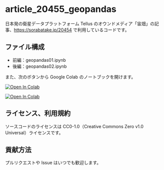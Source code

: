 # article_20455_geopandas

日本発の衛星データプラットフォーム Tellus のオウンドメディア「宙畑」の記事、https://sorabatake.jp/20454 で利用しているコードです。

## ファイル構成
- 前編：geopandas01.ipynb
- 後編：geopandas02.ipynb

また、次のボタンから Google Colab のノートブックを開けます。

[![Open In Colab](https://colab.research.google.com/assets/colab-badge.svg)](https://colab.research.google.com/drive/1kFOtemy-GpLnp_XnkHCwptE_w0bi7MNI?usp=sharing)

[![Open In Colab](https://colab.research.google.com/assets/colab-badge.svg)](https://colab.research.google.com/drive/1gLvBL2SZOxvUsBHQsl-P5tSAuvSRU0FA?usp=sharing)

## ライセンス、利用規約
ソースコードのライセンスは CC0-1.0（Creative Commons Zero v1.0 Universal）ライセンスです。  

## 貢献方法
プルリクエストや Issue はいつでも歓迎します。
